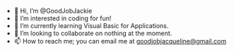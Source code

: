 - 👋 Hi, I’m @GoodJobJackie
- 👀 I’m interested in coding for fun!
- 🌱 I’m currently learning Visual Basic for Applications.
- 💞️ I’m looking to collaborate on nothing at the moment.
- 📫 How to reach me; you can email me at goodjobjacqueline@gmail.com

<!---
GoodJobJackie/GoodJobJackie is a ✨ special ✨ repository because its `README.md` (this file) appears on your GitHub profile.
You can click the Preview link to take a look at your changes.
--->
